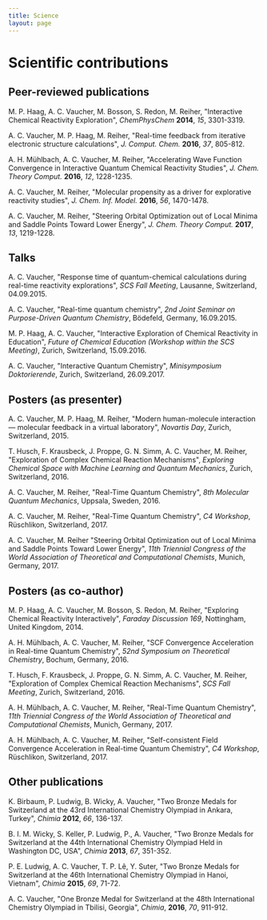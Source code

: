 ```yaml
---
title: Science
layout: page
---
```


# Scientific contributions

## Peer-reviewed publications

M. P. Haag, A. C. Vaucher, M. Bosson, S. Redon, M. Reiher, 
"Interactive Chemical Reactivity Exploration", 
*ChemPhysChem* **2014**, *15*, 3301-3319.

A. C. Vaucher, M. P. Haag, M. Reiher,
"Real-time feedback from iterative electronic structure calculations",
*J. Comput. Chem.* **2016**, *37*, 805-812.

A. H. Mühlbach, A. C. Vaucher, M. Reiher,
"Accelerating Wave Function Convergence in Interactive Quantum Chemical Reactivity Studies",
*J. Chem. Theory Comput.* **2016**, *12*, 1228-1235.

A. C. Vaucher, M. Reiher,
"Molecular propensity as a driver for explorative reactivity studies",
*J. Chem. Inf. Model.* **2016**, *56*, 1470-1478.

A. C. Vaucher, M. Reiher,
"Steering Orbital Optimization out of Local Minima and Saddle Points Toward Lower Energy",
*J. Chem. Theory Comput.* **2017**, *13*, 1219-1228.


## Talks

A. C. Vaucher,
"Response time of quantum-chemical calculations during real-time reactivity explorations", 
*SCS Fall Meeting*,
Lausanne, Switzerland, 
04.09.2015.

A. C. Vaucher,
"Real-time quantum chemistry", 
*2nd Joint Seminar on Purpose-Driven Quantum Chemistry*,
Bödefeld, Germany, 
16.09.2015.

M. P. Haag, A. C. Vaucher,
"Interactive Exploration of Chemical Reactivity in Education", 
*Future of Chemical Education (Workshop within the SCS Meeting)*,
Zurich, Switzerland, 
15.09.2016.

A. C. Vaucher,
"Interactive Quantum Chemistry", 
*Minisymposium Doktorierende*,
Zurich, Switzerland, 
26.09.2017.


## Posters (as presenter)

A. C. Vaucher, M. P. Haag, M. Reiher,
"Modern human-molecule interaction — molecular feedback in a virtual laboratory",
*Novartis Day*,
Zurich, Switzerland,
2015.

T. Husch, F. Krausbeck, J. Proppe, G. N. Simm, A. C. Vaucher, M. Reiher,
"Exploration of Complex Chemical Reaction Mechanisms",
*Exploring Chemical Space with Machine Learning and Quantum Mechanics*,
Zurich, Switzerland,
2016.

A. C. Vaucher, M. Reiher,
"Real-Time Quantum Chemistry",
*8th Molecular Quantum Mechanics*,
Uppsala, Sweden,
2016.

A. C. Vaucher, M. Reiher,
"Real-Time Quantum Chemistry",
*C4 Workshop*,
Rüschlikon, Switzerland, 
2017.

A. C. Vaucher, M. Reiher
"Steering Orbital Optimization out of Local Minima and Saddle Points Toward Lower Energy",
*11th Triennial Congress of the World Association of Theoretical and Computational Chemists*,
Munich, Germany,
2017.

## Posters (as co-author)

M. P. Haag, A. C. Vaucher, M. Bosson, S. Redon, M. Reiher,
"Exploring Chemical Reactivity Interactively",
*Faraday Discussion 169*,
Nottingham, United Kingdom, 
2014.

A. H. Mühlbach, A. C. Vaucher, M. Reiher,
"SCF Convergence Acceleration in Real-time Quantum Chemistry",
*52nd Symposium on Theoretical Chemistry*,
Bochum, Germany,
2016.

T. Husch, F. Krausbeck, J. Proppe, G. N. Simm, A. C. Vaucher, M. Reiher,
"Exploration of Complex Chemical Reaction Mechanisms",
*SCS Fall Meeting*,
Zurich, Switzerland,
2016.

A. H. Mühlbach, A. C. Vaucher, M. Reiher,
"Real-Time Quantum Chemistry",
*11th Triennial Congress of the World Association of Theoretical and Computational Chemists*,
Munich, Germany,
2017.

A. H. Mühlbach, A. C. Vaucher, M. Reiher,
"Self-consistent Field Convergence Acceleration in Real-time Quantum Chemistry",
*C4 Workshop*,
Rüschlikon, Switzerland, 
2017.


## Other publications

K. Birbaum, P. Ludwig, B. Wicky, A. Vaucher,
"Two Bronze Medals for Switzerland at the 43rd International Chemistry Olympiad in Ankara, Turkey",
*Chimia* **2012**, *66*, 136-137.

B. I. M. Wicky, S. Keller, P. Ludwig, P., A. Vaucher, 
"Two Bronze Medals for Switzerland at the 44th International Chemistry Olympiad Held in Washington DC, USA",
*Chimia* **2013**, *67*, 351-352.

P. E. Ludwig, A. C. Vaucher, T. P. Lê, Y. Suter,
"Two Bronze Medals for Switzerland at the 46th International Chemistry Olympiad in Hanoi, Vietnam",
*Chimia* **2015**, *69*, 71-72.

A. C. Vaucher,
"One Bronze Medal for Switzerland at the 48th International Chemistry Olympiad in Tbilisi, Georgia",
*Chimia*, **2016**, *70*, 911-912.
